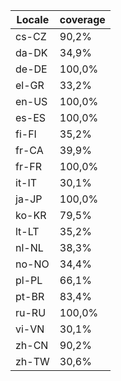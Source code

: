 ﻿| Locale | coverage |
| ------ | -------- |
| cs-CZ | 90,2% |
| da-DK | 34,9% |
| de-DE | 100,0% |
| el-GR | 33,2% |
| en-US | 100,0% |
| es-ES | 100,0% |
| fi-FI | 35,2% |
| fr-CA | 39,9% |
| fr-FR | 100,0% |
| it-IT | 30,1% |
| ja-JP | 100,0% |
| ko-KR | 79,5% |
| lt-LT | 35,2% |
| nl-NL | 38,3% |
| no-NO | 34,4% |
| pl-PL | 66,1% |
| pt-BR | 83,4% |
| ru-RU | 100,0% |
| vi-VN | 30,1% |
| zh-CN | 90,2% |
| zh-TW | 30,6% |
